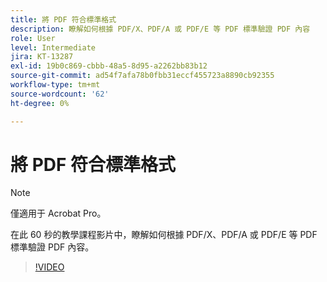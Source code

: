 ```yaml
---
title: 將 PDF 符合標準格式
description: 瞭解如何根據 PDF/X、PDF/A 或 PDF/E 等 PDF 標準驗證 PDF 內容
role: User
level: Intermediate
jira: KT-13287
exl-id: 19b0c869-cbbb-48a5-8d95-a2262bb83b12
source-git-commit: ad54f7afa78b0fbb31eccf455723a8890cb92355
workflow-type: tm+mt
source-wordcount: '62'
ht-degree: 0%

---
```


# 將 PDF 符合標準格式

>[!NOTE]
>
>僅適用于 Acrobat Pro。

在此 60 秒的教學課程影片中，瞭解如何根據 PDF/X、PDF/A 或 PDF/E 等 PDF 標準驗證 PDF 內容。

>[!VIDEO](https://video.tv.adobe.com/v/3409906?quality=12&learn=on&hidetitle=true)
